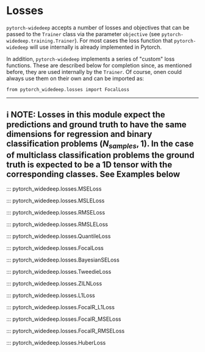 # Losses

`pytorch-widedeep` accepts a number of losses and objectives that can be
passed to the `Trainer` class via the parameter `objective`
(see `pytorch-widedeep.training.Trainer`). For most cases the loss function
that `pytorch-widedeep` will use internally is already implemented in
Pytorch.

In addition, `pytorch-widedeep` implements a series of  "custom" loss
functions. These are described below for completion since, as mentioned
before, they are used internally by the `Trainer`. Of course, onen could
always use them on their own and can be imported as:

``
from pytorch_widedeep.losses import FocalLoss
``

---
:information_source: **NOTE**:  Losses in this module expect the predictions
 and ground truth to have the same dimensions for regression and binary
 classification problems $(N_{samples}, 1)$. In the case of multiclass
 classification problems the ground truth is expected to be a 1D tensor with
 the corresponding classes. See Examples below
---

::: pytorch_widedeep.losses.MSELoss

::: pytorch_widedeep.losses.MSLELoss

::: pytorch_widedeep.losses.RMSELoss

::: pytorch_widedeep.losses.RMSLELoss

::: pytorch_widedeep.losses.QuantileLoss

::: pytorch_widedeep.losses.FocalLoss

::: pytorch_widedeep.losses.BayesianSELoss

::: pytorch_widedeep.losses.TweedieLoss

::: pytorch_widedeep.losses.ZILNLoss

::: pytorch_widedeep.losses.L1Loss

::: pytorch_widedeep.losses.FocalR_L1Loss

::: pytorch_widedeep.losses.FocalR_MSELoss

::: pytorch_widedeep.losses.FocalR_RMSELoss

::: pytorch_widedeep.losses.HuberLoss
